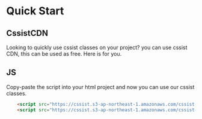 # Quick Start

## CssistCDN

Looking to quickly use cssist classes on your project? you can use cssist CDN, this can be used as free. Here is for you.

## JS
Copy-paste the script into your html project and now you can use our cssist classes.

```html
    <script src="https://cssist.s3-ap-northeast-1.amazonaws.com/cssist-2.1.3.min.js"></script>
    <script src="https://cssist.s3-ap-northeast-1.amazonaws.com/cssist-2.1.3.js"></script>
```
